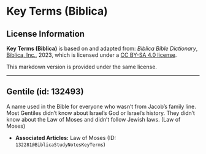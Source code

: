 # Key Terms (Biblica)

## License Information

**Key Terms (Biblica)** is based on and adapted from: _Biblica Bible Dictionary_, [Biblica, Inc.](https://www.biblica.com/), 2023, which is licensed under a [CC BY-SA 4.0 license](https://creativecommons.org/licenses/by-sa/4.0/legalcode.en).

This markdown version is provided under the same license.



--------------------------------

## Gentile (id: 132493)

A name used in the Bible for everyone who wasn’t from Jacob’s family line. Most Gentiles didn’t know about Israel’s God or Israel’s history. They didn’t know about the Law of Moses and didn’t follow Jewish laws. (Law of Moses)

* **Associated Articles:** Law of Moses (ID: `132281@BiblicaStudyNotesKeyTerms`)


